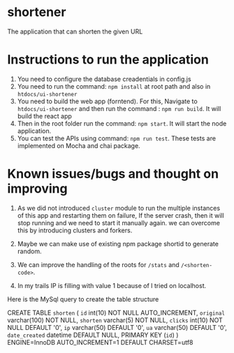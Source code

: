 # shortener
The application that can shorten the given URL

# Instructions to run the application

1. You need to configure the database creadentials in config.js
2. You need to run the command: `npm install` at root path and also in `htdocs/ui-shortener`
3. You need to build the web app (forntend). For this, Navigate to `htdocs/ui-shortener` and then
   run the command : `npm run build`. It will build the react app
4. Then in the root folder run the command: `npm start`. It will start the node application.
5. You can test the APIs using command: `npm run test`. These tests are implemented on Mocha and chai package.



# Known issues/bugs and thought on improving
1. As we did not introduced `cluster` module to run the multiple instances of this app and restarting them on failure, If the server crash, then it will stop running and we need to start it manually again. we can overcome this by introducing clusters and forkers.

2. Maybe we can make use of existing npm package shortid to generate random.
3. We can improve the handling of the roots for `/stats` and `/<shorten-code>`.
4. In my trails IP is filling with value 1 because of I tried on localhost.

Here is the MySql query to create the table structure

CREATE TABLE `shorten` (
  `id` int(10) NOT NULL AUTO_INCREMENT,
  `original` varchar(100) NOT NULL,
  `shorten` varchar(5) NOT NULL,
  `clicks` int(10) NOT NULL DEFAULT '0',
  `ip` varchar(50) DEFAULT '0',
  `ua` varchar(50) DEFAULT '0',
  `date_created` datetime DEFAULT NULL,
  PRIMARY KEY (`id`)
) ENGINE=InnoDB AUTO_INCREMENT=1 DEFAULT CHARSET=utf8

